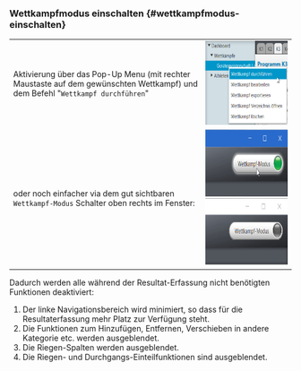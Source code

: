 ### Wettkampfmodus einschalten {#wettkampfmodus-einschalten}

|||
|-|-|
| Aktivierung über das Pop-Up Menu (mit rechter Maustaste auf dem gewünschten Wettkampf) und dem Befehl &quot;`Wettkampf durchführen`&quot;|<img src="../assets/wettkampfmodus1.png" height="150em">|
| oder noch einfacher via dem gut sichtbaren `Wettkampf-Modus` Schalter oben rechts im Fenster:|<img src="../assets/wettkampfmodus2-2.png" height="120em"><img src="../assets/wettkampfmodus2-1.png" height="120em">|

Dadurch werden alle während der Resultat-Erfassung nicht benötigten Funktionen deaktiviert:

1.  Der linke Navigationsbereich wird minimiert, so dass für die Resultaterfassung mehr Platz zur Verfügung steht.
2.  Die Funktionen zum Hinzufügen, Entfernen, Verschieben in andere Kategorie etc. werden ausgeblendet.
3.  Die Riegen-Spalten werden ausgeblendet.
4.  Die Riegen- und Durchgangs-Einteilfunktionen sind ausgeblendet.